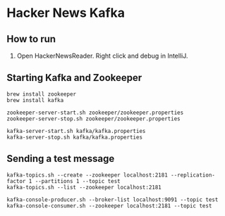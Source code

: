 Hacker News Kafka
===
How to run
---
1. Open HackerNewsReader. Right click and debug in IntelliJ.

Starting Kafka and Zookeeper
---
```
brew install zookeeper
brew install kafka

zookeeper-server-start.sh zookeeper/zookeeper.properties
zookeeper-server-stop.sh zookeeper/zookeeper.properties

kafka-server-start.sh kafka/kafka.properties
kafka-server-stop.sh kafka/kafka.properties
```

Sending a test message
---
```
kafka-topics.sh --create --zookeeper localhost:2181 --replication-factor 1 --partitions 1 --topic test
kafka-topics.sh --list --zookeeper localhost:2181

kafka-console-producer.sh --broker-list localhost:9091 --topic test
kafka-console-consumer.sh --zookeeper localhost:2181 --topic test
```
